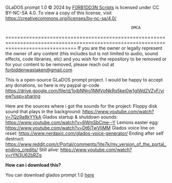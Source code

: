 GLaDOS prompt 1.0 © 2024 by [F0RB1DD3N Scripts](https://github.com/F0RB1DD3NScripts) is licensed under CC BY-NC-SA 4.0. To view a copy of this license, visit https://creativecommons.org/licenses/by-nc-sa/4.0/


                                                           DMCA
====================================================================================================================================
If you are the owner or legally represent 
the owner of any content (this includes but is not limited to audio, sound effects, code libraries, etc) 
and you wish for the repository to be removed or for your content to be removed, please reach out at forbiddenwastaken@gmail.com

This is a open-source GLaDOS prompt project.
I would be happy to accept any donations, so here is my paypal qr-code https://drive.google.com/file/d/1ojbNNro1NMVpNkRq5kei0w1glWd2VZyF/view?usp=sharing

Here are the sources where i got the sounds for the project: Floppy disk sound that plays in the background: https://www.youtube.com/watch?v=7Qz9a8kYYkA
Glados startup & shutdown sounds: https://www.youtube.com/watch?v=6WmSbCme--Y 
Lemons easter egg: https://www.youtube.com/watch?v=Dt6iTwVIiMM 
Glados voice line on reset: https://www.nerdaxic.com/glados-voice-generator/ 
Ending after self destruct: https://www.reddit.com/r/Portal/comments/1ite7k/my_version_of_the_portal_ending_credits/ 
Still alive: https://www.youtube.com/watch?v=rYN3U62bRZg

**How can i download this?**

You can download glados prompt 1.0 [here](https://github.com/F0RB1DD3NScripts/GLaDOS-prompt/releases/tag/portal)

